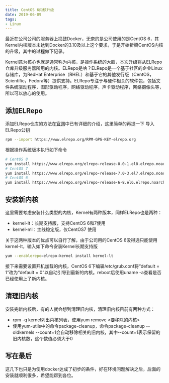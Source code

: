 ```yaml
---
title: CentOS 6内核升级
date: 2019-06-09
tags:
- Linux
---
```

最近在公司公司的服务器上捣鼓Docker，无奈的是公司使用的是CentOS 6，其Kernel内核版本未达到Docker的3.10及以上这个要求，于是开始折腾CentOS内核的升级，其中的过程做下记录。
<!--more-->
Kernel意为核心也就是通常称为内核，是操作系统的大脑，本次升级将从ELRepo仓库升级服务器所用的内核。ELRepo是啥？ELRepo是一个基于社区的企业Linux存储库，为RedHat Enterprise（RHEL）和基于它的其他发行版（CentOS，Scientific，Fedora等）提供支持。ELRepo专注于与硬件相关的软件包，包括文件系统驱动程序，图形驱动程序，网络驱动程序，声卡驱动程序，网络摄像头等，所以可以放心的使用。

## 添加ELRepo

添加ELRepo仓库的方法在[官网](http://elrepo.org/tiki/tiki-index.php)中已有详细的介绍，这里简单的再提一下
导入ELRepo公钥

```bash
rpm --import https://www.elrepo.org/RPM-GPG-KEY-elrepo.org
```

根据操作系统版本执行如下命令

```bash
# CentOS 8
yum install https://www.elrepo.org/elrepo-release-8.0-1.el8.elrepo.noarch.rpm
# CentOS 7
yum install https://www.elrepo.org/elrepo-release-7.0-3.el7.elrepo.noarch.rpm
# CentOS 6
yum install https://www.elrepo.org/elrepo-release-6-8.el6.elrepo.noarch.rpm
```

## 安装新内核

这里需要考虑安装什么类型的内核，Kernel有两种版本，同样ELRepo也是两种：

- kernel-lt：长期支持版，支持CentOS 6和7使用
- kernel-ml：主线稳定版，仅CentOS7 使用

关于这两种版本的优点可以自行了解，由于公司用的CentOS 6没得选只能使用kernel-lt，输入如下命令安装Kernel长期支持版

```bash
yum --enablerepo=elrepo-kernel install kernel-lt
```

接下来需要设置开机加载的内核，CentOS 6下编辑/etc/grub.conf将“default = 1”改为“default = 0”以自动引导到最新的内核。reboot后使用uname -a查看是否已经使用上了新内核。

## 清理旧内核

安装完新内核后，有的人就会想到清理旧内核，清理旧内核目前有两种方式：

- rpm -q kernel列出内核列表，使用yum remove <要移除的内核> 
- 使用yum-utils中的命令package-cleanup，命令package-cleanup --oldkernels --count=1会自动移除相关的旧内核，其中--count=1表示保留的旧内核数，这个数值必须大于0

## 写在最后

这几下也只是为使用docker达成了初步的条件，好在环境问题解决之后，后面的安装就顺利很多，希望能帮到各位。

